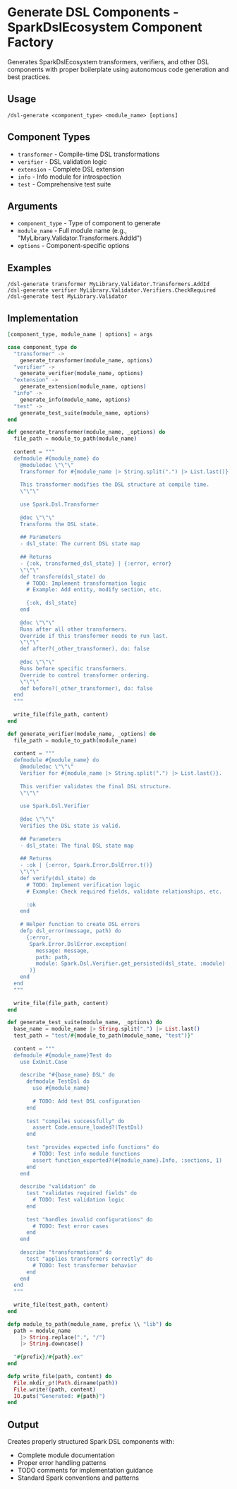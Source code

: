 # Generate DSL Components - SparkDslEcosystem Component Factory

Generates SparkDslEcosystem transformers, verifiers, and other DSL components with proper boilerplate using autonomous code generation and best practices.

## Usage
```
/dsl-generate <component_type> <module_name> [options]
```

## Component Types
- `transformer` - Compile-time DSL transformations
- `verifier` - DSL validation logic  
- `extension` - Complete DSL extension
- `info` - Info module for introspection
- `test` - Comprehensive test suite

## Arguments
- `component_type` - Type of component to generate
- `module_name` - Full module name (e.g., "MyLibrary.Validator.Transformers.AddId")
- `options` - Component-specific options

## Examples
```
/dsl-generate transformer MyLibrary.Validator.Transformers.AddId
/dsl-generate verifier MyLibrary.Validator.Verifiers.CheckRequired
/dsl-generate test MyLibrary.Validator
```

## Implementation

```elixir
[component_type, module_name | options] = args

case component_type do
  "transformer" ->
    generate_transformer(module_name, options)
  "verifier" ->  
    generate_verifier(module_name, options)
  "extension" ->
    generate_extension(module_name, options) 
  "info" ->
    generate_info(module_name, options)
  "test" ->
    generate_test_suite(module_name, options)
end

def generate_transformer(module_name, _options) do
  file_path = module_to_path(module_name)
  
  content = """
  defmodule #{module_name} do
    @moduledoc \"\"\"
    Transformer for #{module_name |> String.split(".") |> List.last()}.
    
    This transformer modifies the DSL structure at compile time.
    \"\"\"
    
    use Spark.Dsl.Transformer
    
    @doc \"\"\"
    Transforms the DSL state.
    
    ## Parameters
    - dsl_state: The current DSL state map
    
    ## Returns
    - {:ok, transformed_dsl_state} | {:error, error}
    \"\"\"
    def transform(dsl_state) do
      # TODO: Implement transformation logic
      # Example: Add entity, modify section, etc.
      
      {:ok, dsl_state}
    end
    
    @doc \"\"\"
    Runs after all other transformers.
    Override if this transformer needs to run last.
    \"\"\"
    def after?(_other_transformer), do: false
    
    @doc \"\"\"
    Runs before specific transformers.
    Override to control transformer ordering.
    \"\"\"  
    def before?(_other_transformer), do: false
  end
  """
  
  write_file(file_path, content)
end

def generate_verifier(module_name, _options) do
  file_path = module_to_path(module_name)
  
  content = """
  defmodule #{module_name} do
    @moduledoc \"\"\"
    Verifier for #{module_name |> String.split(".") |> List.last()}.
    
    This verifier validates the final DSL structure.
    \"\"\"
    
    use Spark.Dsl.Verifier
    
    @doc \"\"\"
    Verifies the DSL state is valid.
    
    ## Parameters  
    - dsl_state: The final DSL state map
    
    ## Returns
    - :ok | {:error, Spark.Error.DslError.t()}
    \"\"\"
    def verify(dsl_state) do
      # TODO: Implement verification logic
      # Example: Check required fields, validate relationships, etc.
      
      :ok
    end
    
    # Helper function to create DSL errors
    defp dsl_error(message, path) do
      {:error,
       Spark.Error.DslError.exception(
         message: message,
         path: path,
         module: Spark.Dsl.Verifier.get_persisted(dsl_state, :module)
       )}
    end
  end
  """
  
  write_file(file_path, content)
end

def generate_test_suite(module_name, _options) do
  base_name = module_name |> String.split(".") |> List.last()
  test_path = "test/#{module_to_path(module_name, "test")}"
  
  content = """
  defmodule #{module_name}Test do
    use ExUnit.Case
    
    describe "#{base_name} DSL" do
      defmodule TestDsl do
        use #{module_name}
        
        # TODO: Add test DSL configuration
      end
      
      test "compiles successfully" do
        assert Code.ensure_loaded?(TestDsl)
      end
      
      test "provides expected info functions" do
        # TODO: Test info module functions
        assert function_exported?(#{module_name}.Info, :sections, 1)
      end
    end
    
    describe "validation" do
      test "validates required fields" do
        # TODO: Test validation logic
      end
      
      test "handles invalid configurations" do
        # TODO: Test error cases
      end
    end
    
    describe "transformations" do  
      test "applies transformers correctly" do
        # TODO: Test transformer behavior
      end
    end
  end
  """
  
  write_file(test_path, content)
end

defp module_to_path(module_name, prefix \\ "lib") do
  path = module_name
    |> String.replace(".", "/")
    |> String.downcase()
    
  "#{prefix}/#{path}.ex"
end

defp write_file(path, content) do
  File.mkdir_p!(Path.dirname(path))
  File.write!(path, content)
  IO.puts("Generated: #{path}")
end
```

## Output
Creates properly structured Spark DSL components with:
- Complete module documentation
- Proper error handling patterns  
- TODO comments for implementation guidance
- Standard Spark conventions and patterns